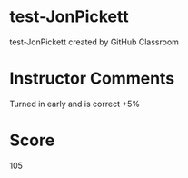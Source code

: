 # test-JonPickett
test-JonPickett created by GitHub Classroom

# Instructor Comments
Turned in early and is correct +5%
# Score
105
